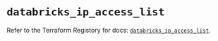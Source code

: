 # `databricks_ip_access_list`

Refer to the Terraform Registory for docs: [`databricks_ip_access_list`](https://www.terraform.io/docs/providers/databricks/r/ip_access_list).
